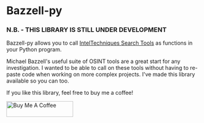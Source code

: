 # Bazzell-py

### N.B. - THIS LIBRARY IS STILL UNDER DEVELOPMENT

Bazzell-py allows you to call [IntelTechniques Search Tools](https://inteltechniques.com/tools) as functions in your Python program.

Michael Bazzell's useful suite of OSINT tools are a great start for any investigation. I wanted to be able to call on these tools without having to re-paste code when working on more complex projects. I've made this library available so you can too.

If you like this library, feel free to buy me a coffee!

<a href="https://www.buymeacoffee.com/dmw94" target="_blank"><img src="https://cdn.buymeacoffee.com/buttons/default-orange.png" alt="Buy Me A Coffee" height="41" width="174"></a>
